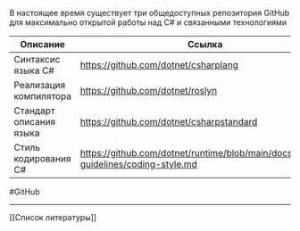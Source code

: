 В настоящее время существует три общедоступных репозитория GitHub для максимально открытой работы над C# и связанными технологиями

| Описание                | Ссылка                                                                             |
| ----------------------- | ---------------------------------------------------------------------------------- |
| Синтаксис языка С#      | https://github.com/dotnet/csharplang                                               |
| Реализация компилятора  | https://github.com/dotnet/roslyn                                                   |
| Стандарт описания языка | https://github.com/dotnet/csharpstandard                                           |
| Стиль кодирования C#    | https://github.com/dotnet/runtime/blob/main/docs/coding-guidelines/coding-style.md |
#GitHub
______
[[Список литературы]]